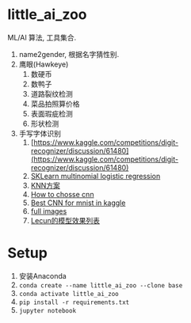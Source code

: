 # little_ai_zoo

ML/AI 算法, 工具集合.

1. name2gender, 根据名字猜性别.
1. 鹰眼(Hawkeye)
    1. 数硬币
    1. 数鸭子
    1. 道路裂纹检测
    1. 菜品拍照算价格
    2. 表面瑕疵检测
    3. 形状检测
5. 手写字体识别
   1. [https://www.kaggle.com/competitions/digit-recognizer/discussion/61480](https://www.kaggle.com/competitions/digit-recognizer/discussion/61480)
   2. [SKLearn multinomial logistic regression](https://scikit-learn.org/stable/auto_examples/linear_model/plot_sparse_logistic_regression_mnist.html)
   1. [KNN方案](https://www.kaggle.com/code/cdeotte/mnist-perfect-100-using-knn)
   1. [How to chosse cnn](https://www.kaggle.com/code/cdeotte/how-to-choose-cnn-architecture-mnist)
   1. [Best CNN for mnist in kaggle](https://www.kaggle.com/code/cdeotte/25-million-images-0-99757-mnist)
   1. [full images](http://yann.lecun.com/exdb/mnist/)
   1. [Lecun的模型效果列表](https://yann.lecun.com/exdb/mnist/)


# Setup

1. 安装Anaconda
2. `conda create --name little_ai_zoo --clone base`
3. `conda activate little_ai_zoo`
4. `pip install -r requirements.txt`
5. `jupyter notebook`
